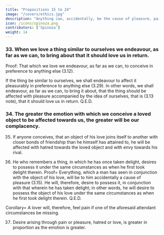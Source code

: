 ```yaml
---
title: "Propositions 15 to 24"
image: "/covers/ethics.jpg"
description: "Anything can, accidentally, be the cause of pleasure, pain, or desire"
icon: /icons/spinoza.png
contributors: ['Spinoza']
weight: 14
---
```





### 33. When we love a thing similar to ourselves we endeavour, as far as we can, to bring about that it should love us in return. 

Proof: That which we love we endeavour, as far as we can, to conceive in preference to anything else (3.12).

If the thing be similar to ourselves, we shall endeavour to affect it pleasurably in preference to anything else (3.29).
In other words, we shall endeavour, as far as we can, to bring it about, that the thing should be affected with pleasure accompanied by the idea of ourselves, that is (3.13 note), that it should love us in return. Q.E.D.


### 34. The greater the emotion with which we conceive a loved object to be affected towards us, the greater will be our complacency. 

<!-- Proof=  We endeavour (3.33), as far as we can, to bring about, that what we love should love us in return= 
In other words, that what we love should be affected with pleasure accompanied by the idea of ourself as cause.
Therefore, in proportion as the loved object is more pleasurably affected because of us, our endeavour will be assisted.
That is (3.11 and note) the greater will be our pleasure.
But when we take pleasure in the fact, that we pleasurably affect something similar to ourselves, we regard ourselves with pleasure (3.30).
Therefore the greater the emotion with which we conceive a loved object to be affected, etc. Q.E.D.
 -->

35. If anyone conceives, that an object of his love joins itself to another with closer bonds of friendship than he himself has attained to, he will be affected with hatred towards the loved object and with envy towards his rival. 

<!-- Proof=  In proportion as a man thinks, that a loved object is well affected towards him, will be the strength of his self-approval (by the last Prop.), that is (3.30 note), of his pleasure; he will, therefore (3.28), endeavour, as far as he can, to imagine the loved object as most closely bound to him.
This endeavour or desire will be increased, if he thinks that someone else has a similar desire (3.31).
But this endeavour or desire is assumed to be checked by the image of the loved object in conjunction with the image of him whom the loved object has joined to itself.
Therefore (3.11 note) he will for that reason be affected with pain, accompanied by the idea of the loved object as a cause in conjunction with the image of his rival;
That is, he will be (3.13) affected with hatred towards the loved object and also towards his rival (3.15 Coroll.), which latter he will envy as enjoying the beloved object. Q.E.D.

Note=  This hatred towards an object of love joined with envy is called Jealousy, which accordingly is nothing else but a wavering of the disposition arising from combined love and hatred, accompanied by the idea of some rival who is envied.
Further, this hatred towards the object of love will be greater, in proportion to the pleasure which the jealous man had been wont to derive from the reciprocated love of the said object;
and also in proportion to the feelings he had previously entertained towards his rival. If he had hated him, he will forthwith hate the object of his love, because he conceives it is pleasurably affected by one whom he himself hates= 
and also because he is compelled to associate the image of his loved one with the image of him whom he hates.
This condition generally comes into play in the case of love for a woman= 
For he who thinks, that a woman whom he loves prostitutes herself to another, will feel pain, not only because his own desire is restrained, but also because, being compelled to associate the image of her he loves with the parts of shame and the excreta of another, he therefore shrinks from her.
We must add, that a jealous man is not greeted by his beloved with the same joyful countenance as before, and this also gives him pain as a lover, as I will now show.
 -->

36. He who remembers a thing, in which he has once taken delight, desires to possess it under the same circumstances as when he first took delight therein. Proof=  Everything, which a man has seen in conjunction with the object of his love, will be to him accidentally a cause of pleasure (3.15).
He will, therefore, desire to possess it, in conjunction with that wherein he has taken delight; in other words, he will desire to possess the object of his love under the same circumstances as when he first took delight therein. Q.E.D.

Corollary=  A lover will, therefore, feel pain if one of the aforesaid attendant circumstances be missing. 

<!-- Proof=  For, in so far as he finds some circumstance to be missing, he conceives something which excludes its existence. As he is assumed to be desirous for love's sake of that thing or circumstance (by the last Prop.), he will, in so far as he conceives it to be missing, feel pain (3.19). Q.E.D. Note=  This pain, in so far as it has reference to the absence of the object of love, is called Regret.  -->


37. Desire arising through pain or pleasure, hatred or love, is greater in proportion as the emotion is greater. 

<!-- Proof=  Pain reduces or constrains a man's power of activity (3.11 note), in other words (3.7), diminishes or constrains the effort, wherewith he endeavours to persist in his own being; therefore (3.5.) it is contrary to the said endeavour= 
Thus all the endeavours of a man affected by pain are directed to removing that pain.
But (by the definition of pain), in proportion as the pain is greater, so also is it necessarily opposed to a greater part of man's power of activity.
Therefore the greater the pain, the greater the power of activity employed to remove it.
That is, the greater will be the desire or appetite in endeavouring to remove it.
Again, since pleasure (3.11 note) increases or aids a man's power of activity, it may easily be shown in like manner, that a man affected by pleasure has no desire further than to preserve it, and his desire will be in proportion to the magnitude of the pleasure.
Lastly, since hatred and love are themselves emotions of pain and pleasure, it follows in like manner that the endeavour, appetite, or desire, which arises through hatred or love, will be greater in proportion to the hatred or love. Q.E.D. -->



